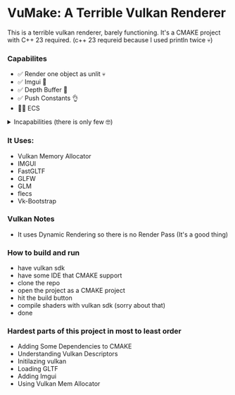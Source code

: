 # VuMake: A Terrible Vulkan Renderer

This is a terrible vulkan renderer, barely functioning.
It's a CMAKE project with C++ 23 required.
(c++ 23 requreid because I used println twice 💀)

### Capabilites
- ✅ Render one object as unlit 💀
- ✅ Imgui 🧡
- ✅ Depth Buffer 🤡
- ✅ Push Constants 👌
- 👷‍♂️ ECS

<details> 
  <summary>
  Incapabilities (there is only few 🤓)
  </summary>
  
- ❌ Vulkan Sync Abstraction
- ❌ Textures
- ❌ Normals / Tangents
- ❌ Normal - Bump Mappping
- ❌ Directional Ligths
- ❌ Point Ligths
- ❌ Spot Ligths
- ❌ Area Ligths
- ❌ PBR
- ❌ Scene-Level Representation
- ❌ Ray Traced GI
- ❌ Path Traced Gi
- ❌ SSGI
- ❌ Voxel GI
- ❌ SDFGI
- ❌ Probe Based GI
- ❌ DDGI
- ❌ ReSTIR GI
- ❌ Surfels GI
- ❌ Radiance Cascades GI
- ❌ Skinned Geometry
- ❌ Animations
- ❌ Deffered Rendering
- ❌ Tiled Forward Rendering
- ❌ FXAA - TAA - SMAA - MSAA
- ❌ FSR - DLSS - XESS
- ❌ PSO Cache System
- ❌ Bindless Rendering
- ❌ Ligth Map Baking
- ❌ Compute Shaders
- ❌ Subdivison Surfaces
- ❌ Mesh Shaders
- ❌ Shadow Maps
- ❌ Occlusion Culling
- ❌ Screen Space Shadows
- ❌ LOD System
- ❌ HDR
- ❌ Cube Maps- Sky Maps
- ❌ Tonemapping
- ❌ Bloom
- ❌ Twenty Other Post Process Effects
- ❌ SDF - Volume Rendering
- ❌ Debug View
- ❌ Tessallation
- ❌ Geometry Shaders
- ❌ Shader Editor
- ❌ HLSL Support
- ❌ SSAO / HBAO
- ❌ SSR - SSSR
- ❌ RayTraycing
- ❌ Sub-Surface Scattering
- ❌ GPU Driven Rendering
- ❌ Work Graphs
- ❌ Visibility Buffer
- ❌ Compute Rasterizer
- ❌ FBX - OBJ Support
- ❌ Font Rendering
- ❌ Instanceing
- ❌ Batching
- ❌ Lens Flares
- ❌ Particles
- ❌ Hair Rendering
- ❌ Texture Streaming
- ❌ Variable Rate Shading
- ❌ Decals
- ❌ Frame Profiler - Debugger
- ❌ Displacement Mapping
- ❌ Morph Target
- ❌ Planar Reflections
- ❌ Volumetric Ligths
- ❌ Water Rendering
- ❌ Outline Shaders
- ❌ Contact SHadows
- ❌ Caustics
- ❌ Render Graph
</details>

### It Uses:
- Vulkan Memory Allocator
- IMGUI
- FastGLTF
- GLFW
- GLM
- flecs
- Vk-Bootstrap

### Vulkan Notes
- It uses Dynamic Rendering so there is no Render Pass (It's a good thing)

### How to build and run
- have vulkan sdk
- have some IDE that CMAKE support
- clone the repo
- open the project as a CMAKE project
- hit the build button
- compile shaders with vulkan sdk (sorry about that)
- done

### Hardest parts of this project in most to least  order
- Adding Some Dependencies to CMAKE
- Understanding Vulkan Descriptors
- Initilazing vulkan
- Loading GLTF
- Adding Imgui
- Using Vulkan Mem Allocator
